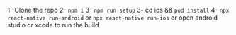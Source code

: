 1- Clone the repo
2- `npm i`
3- `npm run setup`
3- cd ios && `pod install`
4- `npx react-native run-android` or `npx react-native run-ios` or open android studio or xcode to run the build
